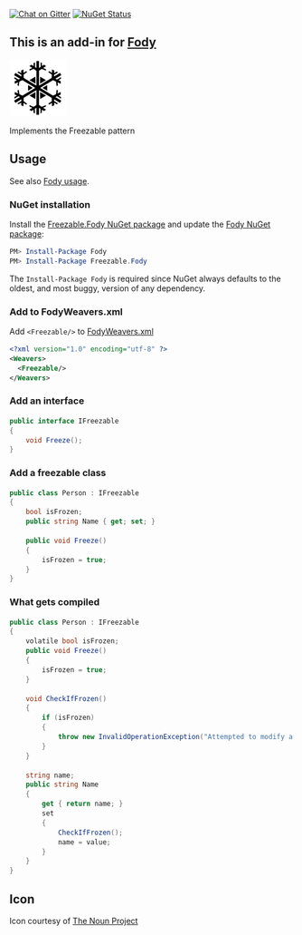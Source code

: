 [![Chat on Gitter](https://img.shields.io/gitter/room/fody/fody.svg?style=flat&max-age=86400)](https://gitter.im/Fody/Fody)
[![NuGet Status](http://img.shields.io/nuget/v/Freezable.Fody.svg?style=flat&max-age=86400)](https://www.nuget.org/packages/Freezable.Fody/)


## This is an add-in for [Fody](https://github.com/Fody/Home/)

![Icon](https://raw.githubusercontent.com/Fody/Freezable/master/package_icon.png)

Implements the Freezable pattern


## Usage

See also [Fody usage](https://github.com/Fody/Home/blob/master/pages/usage.md).


### NuGet installation

Install the [Freezable.Fody NuGet package](https://nuget.org/packages/Freezable.Fody/) and update the [Fody NuGet package](https://nuget.org/packages/Fody/):

```powershell
PM> Install-Package Fody
PM> Install-Package Freezable.Fody
```

The `Install-Package Fody` is required since NuGet always defaults to the oldest, and most buggy, version of any dependency.


### Add to FodyWeavers.xml

Add `<Freezable/>` to [FodyWeavers.xml](https://github.com/Fody/Home/blob/master/pages/usage.md#add-fodyweaversxml)

```xml
<?xml version="1.0" encoding="utf-8" ?>
<Weavers>
  <Freezable/>
</Weavers>
```


### Add an interface

```csharp
public interface IFreezable
{
    void Freeze();
}
```


### Add a freezable class

```csharp
public class Person : IFreezable
{
    bool isFrozen;
    public string Name { get; set; }

    public void Freeze()
    {
        isFrozen = true;
    }
}
```


### What gets compiled

```csharp
public class Person : IFreezable
{
    volatile bool isFrozen;
    public void Freeze()
    {
        isFrozen = true;
    }

    void CheckIfFrozen()
    {
        if (isFrozen)
        {
            throw new InvalidOperationException("Attempted to modify a frozen instance");
        }
    }

    string name;
    public string Name
    {
        get { return name; }
        set
        {
            CheckIfFrozen();
            name = value;
        }
    }
}
```


## Icon

Icon courtesy of [The Noun Project](http://thenounproject.com)